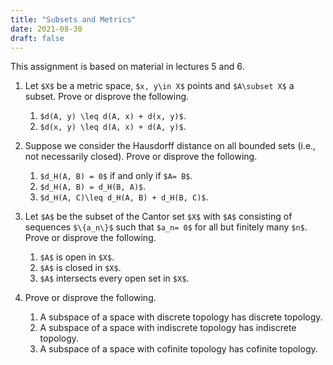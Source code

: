 ```yaml
---
title: "Subsets and Metrics"
date: 2021-08-30
draft: false
---
```


This assignment is based on material in lectures 5 and 6.

1. Let `$X$` be a metric space, `$x, y\in X$` points and `$A\subset X$` a subset. Prove or disprove the following.
    1. `$d(A, y) \leq d(A, x) + d(x, y)$`.
    2. `$d(x, y) \leq d(A, x) + d(A, y)$`.

2. Suppose we consider the Hausdorff distance on all bounded sets (i.e., not necessarily closed). Prove or disprove the following.
    1. `$d_H(A, B) = 0$` if and only if `$A= B$`.
    2. `$d_H(A, B) = d_H(B, A)$`.
    3. `$d_H(A, C)\leq d_H(A, B) + d_H(B, C)$`.

3. Let `$A$` be the subset of the Cantor set `$X$` with `$A$` consisting of sequences `$\{a_n\}$` such that  `$a_n= 0$` for all but finitely many `$n$`. Prove or disprove the following.
    1. `$A$` is open in `$X$`.
    2. `$A$` is closed in `$X$`.
    3. `$A$` intersects every open set in `$X$`.

4. Prove or disprove the following.
    1. A subspace of a space with discrete topology has discrete topology.
    2. A subspace of a space with indiscrete topology has indiscrete topology.
    3. A subspace of a space with cofinite topology has cofinite topology.
